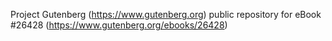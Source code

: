Project Gutenberg (https://www.gutenberg.org) public repository for eBook #26428 (https://www.gutenberg.org/ebooks/26428)
